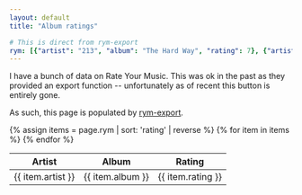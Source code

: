 ```yaml
---
layout: default
title: "Album ratings"

# This is direct from rym-export
rym: [{"artist": "213", "album": "The Hard Way", "rating": 7}, {"artist": "21 Savage, Offset, Metro Boomin", "album": "Without Warning", "rating": 8}, {"artist": "2Mex", "album": "B Boys in Occupied Mexico", "rating": 8}, {"artist": "67", "album": "Glorious Twelfth", "rating": 9}, {"artist": "ABBA", "album": "ABBA Gold: Greatest Hits", "rating": 8}, {"artist": "Abominable Putridity", "album": "The Anomalies of Artificial Origin", "rating": 8}, {"artist": "Rabih Abou-Khalil", "album": "Roots & Sprouts", "rating": 8}, {"artist": "Aesop Rock", "album": "Labor Days", "rating": 8}, {"artist": "Aim", "album": "Cold Water Music", "rating": 7}, {"artist": "Aim", "album": "Flight 602", "rating": 8}, {"artist": "Algernon Cadwallader", "album": "Demo", "rating": 7}, {"artist": "Algernon Cadwallader", "album": "Some Kind of Cadwallader", "rating": 8}, {"artist": "Algernon Cadwallader", "album": "Fun", "rating": 7}, {"artist": "Algernon Cadwallader", "album": "Parrot Flies", "rating": 5}, {"artist": "American Football", "album": "American Football", "rating": 6}, {"artist": "Annabel, Empire! Empire! (I Was a Lonely Estate), Joie de Vivre, The Reptilian", "album": "Annabel / Empire! Empire! (I Was a Lonely Estate) / Joie de Vivre / The Reptilian", "rating": 8}, {"artist": "Antipop Consortium", "album": "Arrhythmia", "rating": 8}, {"artist": "Arrows, Empire! Empire! (I Was a Lonely Estate)", "album": "Arrows / Empire! Empire! (I Was a Lonely Estate)", "rating": 8}, {"artist": "Atmosphere", "album": "God Loves Ugly", "rating": 8}, {"artist": "Atrium Carceri", "album": "Ptahil", "rating": 8}, {"artist": "Barker", "album": "Utility", "rating": 8}, {"artist": "The Beths", "album": "Future Me Hates Me", "rating": 8}, {"artist": "The Beths", "album": "Expert in a Dying Field", "rating": 9}, {"artist": "Beyond Creation", "album": "The Aura", "rating": 8}, {"artist": "Beyond Creation", "album": "Earthborn Evolution", "rating": 8}, {"artist": "Beyond Twilight", "album": "Section X", "rating": 8}, {"artist": "Binary Star", "album": "Masters of the Universe", "rating": 8}, {"artist": "Black Star", "album": "Mos Def & Talib Kweli Are Black Star", "rating": 8}, {"artist": "Bladee", "album": "Eversince", "rating": 8}, {"artist": "Bladee", "album": "Red Light", "rating": 8}, {"artist": "Bladee, Ecco2k, Thaiboy Digital", "album": "D&G", "rating": 8}, {"artist": "Bloc Party", "album": "Silent Alarm", "rating": 9}, {"artist": "Bloc Party", "album": "A Weekend in the City", "rating": 8}, {"artist": "Bloc Party", "album": "Intimacy", "rating": 6}, {"artist": "Bone Thugs-n-Harmony", "album": "E. 1999 Eternal", "rating": 8}, {"artist": "Boogie Down Productions", "album": "Criminal Minded", "rating": 9}, {"artist": "Boogie Down Productions", "album": "By All Means Necessary", "rating": 8}, {"artist": "Boogie Down Productions", "album": "Edutainment", "rating": 8}, {"artist": "Boogie Down Productions", "album": "Sex and Violence", "rating": 6}, {"artist": "Boyz N da Hood", "album": "Boyz N da Hood", "rating": 7}, {"artist": "BT", "album": "ESCM", "rating": 8}, {"artist": "BT", "album": "This Binary Universe", "rating": 8}, {"artist": "Buck 65", "album": "Situation", "rating": 8}, {"artist": "Busdriver", "album": "Temporary Forever", "rating": 9}, {"artist": "Busdriver", "album": "Cosmic Cleavage", "rating": 8}, {"artist": "Busdriver", "album": "Fear of a Black Tangent", "rating": 9}, {"artist": "Carissa's Wierd", "album": "Ugly But Honest: 1996-1999", "rating": 9}, {"artist": "Carissa's Wierd", "album": "You Should Be at Home Here", "rating": 10}, {"artist": "Carissa's Wierd", "album": "Songs About Leaving", "rating": 10}, {"artist": "Carissa's Wierd", "album": "I Before E", "rating": 8}, {"artist": "Cattle Decapitation", "album": "Monolith of Inhumanity", "rating": 9}, {"artist": "Cephalic Carnage", "album": "Xenosapien", "rating": 7}, {"artist": "Chinese Football", "album": "Chinese Football", "rating": 7}, {"artist": "Chronic Future", "album": "Lines in My Face", "rating": 7}, {"artist": "The Clippers, Grown Ups, Empire! Empire! (I Was a Lonely Estate)", "album": "Topshelf / Count Your Lucky Stars SXSW Showcase 7\"", "rating": 8}, {"artist": "clipping.", "album": "CLPPNG", "rating": 7}, {"artist": "Common", "album": "Be", "rating": 8}, {"artist": "Cryptopsy", "album": "None So Vile", "rating": 8}, {"artist": "CunninLynguists", "album": "Strange Journey Volume One", "rating": 9}, {"artist": "Cutting Pink With Knives", "album": "Populuxxe", "rating": 7}, {"artist": "D\u00e4lek", "album": "Absence", "rating": 8}, {"artist": "DANGERDOOM", "album": "The Mouse and the Mask", "rating": 8}, {"artist": "Darlingside", "album": "EP 1", "rating": 8}, {"artist": "Datach'i", "album": "System", "rating": 8}, {"artist": "Death Cab for Cutie", "album": "Transatlanticism", "rating": 9}, {"artist": "Death From Above 1979", "album": "You're a Woman, I'm a Machine", "rating": 7}, {"artist": "De La Soul", "album": "3 Feet High and Rising", "rating": 7}, {"artist": "De La Soul", "album": "De La Soul Is Dead", "rating": 8}, {"artist": "Del the Funky Homosapien", "album": "Both Sides of the Brain", "rating": 8}, {"artist": "Deltron 3030", "album": "Deltron 3030", "rating": 9}, {"artist": "Hannah Diamond", "album": "Reflections", "rating": 8}, {"artist": "Disarmonia Mundi", "album": "Fragments of D-Generation", "rating": 8}, {"artist": "D.J. Jazzy Jeff & The Fresh Prince", "album": "He's the DJ, I'm the Rapper", "rating": 8}, {"artist": "Nick Drake", "album": "Five Leaves Left", "rating": 8}, {"artist": "Dr. Dre", "album": "The Chronic", "rating": 9}, {"artist": "Dr. Octagon", "album": "Dr. Octagon", "rating": 8}, {"artist": "Duran Duran", "album": "Rio", "rating": 8}, {"artist": "Early Day Miners", "album": "Let Us Garlands Bring", "rating": 7}, {"artist": "Eazy-E", "album": "Eazy-Duz-It", "rating": 8}, {"artist": "Ecco2k", "album": "E", "rating": 9}, {"artist": "Dorian Electra", "album": "Flamboyant", "rating": 8}, {"artist": "Empire! Empire! (I Was a Lonely Estate)", "album": "When the Sea Became a Giant", "rating": 8}, {"artist": "Empire! Empire! (I Was a Lonely Estate)", "album": "Year of the Rabbit", "rating": 9}, {"artist": "Empire! Empire! (I Was a Lonely Estate)", "album": "What It Takes to Move Forward Bonus Tracks", "rating": 7}, {"artist": "Empire! Empire! (I Was a Lonely Estate)", "album": "What It Takes to Move Forward", "rating": 9}, {"artist": "Empire! Empire! (I Was a Lonely Estate)", "album": "Home After Three Months Away", "rating": 9}, {"artist": "Empire! Empire! (I Was a Lonely Estate)", "album": "On Time Spent Waiting, or Placing the Weight of the World on the Shoulders of Those You Love the Most", "rating": 8}, {"artist": "Empire! Empire! (I Was a Lonely Estate), Football, etc.", "album": "Documenting Thirty Days / Fightin' Phoenix", "rating": 7}, {"artist": "Empire! Empire! (I Was a Lonely Estate), Into It. Over It.", "album": "Empire! Empire! (I Was a Lonely Estate) / Into It. Over It.", "rating": 8}, {"artist": "Empire! Empire! (I Was a Lonely Estate), Mountains for Clouds, Two Knights, Driving on City Sidewalks", "album": "Empire! Empire! (I Was a Lonely Estate) / Mountains for Clouds / Two Knights / Driving on City Sidewalks", "rating": 7}, {"artist": "Empire! Empire! (I Was a Lonely Estate), Rika", "album": "We Were Not Small or Great but Grown / It's a Fate We Can't Escape. Someday We Will All Pass Away. / Skutner", "rating": 7}, {"artist": "Everyone Asked About You", "album": "Let's Be Enemies", "rating": 8}, {"artist": "Facing New York", "album": "Facing New York", "rating": 9}, {"artist": "Flowers from the Man Who Shot Your Cousin", "album": "Hapless", "rating": 8}, {"artist": "Football, etc.", "album": "The Draft", "rating": 6}, {"artist": "The Format", "album": "Dog Problems", "rating": 8}, {"artist": "Further Seems Forever", "album": "The Moon Is Down", "rating": 6}, {"artist": "The Futureheads", "album": "The Futureheads", "rating": 7}, {"artist": "Gang Starr", "album": "Step in the Arena", "rating": 7}, {"artist": "Gang Starr", "album": "Hard to Earn", "rating": 6}, {"artist": "Gas", "album": "Gas 0095", "rating": 9}, {"artist": "Gas", "album": "Gas 0095", "rating": 8}, {"artist": "gay against you", "album": "Gay Against You", "rating": 7}, {"artist": "Giggs", "album": "Walk in da Park", "rating": 7}, {"artist": "Giggs", "album": "Let Em Ave It", "rating": 8}, {"artist": "The Go! Team", "album": "Thunder, Lightning, Strike", "rating": 8}, {"artist": "Gr\u00fcvis Malt", "album": "...With the Spirit of a Traffic Jam...", "rating": 8}, {"artist": "Gr\u00fcvis Malt", "album": "Simon", "rating": 9}, {"artist": "Gr\u00fcvis Malt", "album": "Maximum Unicorn", "rating": 7}, {"artist": "Halfway to Holland", "album": "Halfway to Holland", "rating": 7}, {"artist": "Harlem Spartans", "album": "The Mixtape", "rating": 8}, {"artist": "Hieroglyphics", "album": "3rd Eye Vision", "rating": 8}, {"artist": "Higher Brothers", "album": "Black Cab", "rating": 7}, {"artist": "High Skies", "album": "Sounds of Earth", "rating": 8}, {"artist": "Hocus Pocus", "album": "Acoustic Hip Hop Quintet", "rating": 8}, {"artist": "Hocus Pocus", "album": "73 touches", "rating": 8}, {"artist": "Ice Cube", "album": "AmeriKKKa's Most Wanted", "rating": 8}, {"artist": "I Have Dreams", "album": "Three Days 'Til Christmas", "rating": 8}, {"artist": "In Gowan Ring", "album": "Abend the Knurled Stitch O'er the Glinting Spade", "rating": 8}, {"artist": "Milt Jackson, John Coltrane", "album": "Bags & Trane", "rating": 8}, {"artist": "Jan Jelinek", "album": "Loop-finding-jazz-records", "rating": 8}, {"artist": "Jimmy Eat World", "album": "Clarity", "rating": 10}, {"artist": "JME", "album": "Famous?", "rating": 5}, {"artist": "JME", "album": "Blam!", "rating": 7}, {"artist": "JME", "album": "Integrity>", "rating": 8}, {"artist": "JME", "album": "Grime MC", "rating": 9}, {"artist": "JPEGMAFIA", "album": "Veteran", "rating": 9}, {"artist": "JPEGMAFIA, Freaky", "album": "The 2nd Amendment", "rating": 8}, {"artist": "Jurassic 5", "album": "Jurassic 5 EP", "rating": 8}, {"artist": "Kidcrash", "album": "Jokes", "rating": 8}, {"artist": "Kill Memory Crash", "album": "When the Blood Turns Black", "rating": 7}, {"artist": "Kraftwerk", "album": "Electric Cafe", "rating": 9}, {"artist": "KRS-One", "album": "KRS One", "rating": 8}, {"artist": "KRS-One", "album": "I Got Next", "rating": 7}, {"artist": "KRS-One", "album": "The Sneak Attack", "rating": 6}, {"artist": "KRS-One", "album": "Kristyles", "rating": 5}, {"artist": "KRS-One", "album": "D.I.G.I.T.A.L", "rating": 7}, {"artist": "KRS-One", "album": "Keep Right", "rating": 6}, {"artist": "KRS-One", "album": "Life", "rating": 5}, {"artist": "KRS-One", "album": "Maximum Strength Two Thousand Eight", "rating": 5}, {"artist": "KRS-One, Buckshot", "album": "Survival Skills", "rating": 7}, {"artist": "Kubichek!", "album": "Not Enough Night", "rating": 8}, {"artist": "Fela Kuti, The Africa '70", "album": "Expensive Shit", "rating": 8}, {"artist": "Talib Kweli", "album": "Quality", "rating": 7}, {"artist": "Less Than Jake", "album": "Hello Rockview", "rating": 7}, {"artist": "Lil B", "album": "Blue Flame", "rating": 7}, {"artist": "Lil Pump", "album": "Lil Pump", "rating": 8}, {"artist": "The Locust", "album": "Plague Soundscapes", "rating": 8}, {"artist": "Loma Prieta", "album": "Last City", "rating": 8}, {"artist": "Loscil", "album": "First Narrows", "rating": 8}, {"artist": "Loscil", "album": "Plume", "rating": 8}, {"artist": "Low", "album": "Things We Lost in the Fire", "rating": 7}, {"artist": "Lucinda Black Bear", "album": "'Capo My Heart' and Other Bear Songs", "rating": 7}, {"artist": "m1dy", "album": "Speedcore Dandy XXX", "rating": 7}, {"artist": "Machine Head", "album": "The Blackening", "rating": 8}, {"artist": "The Mae Shi", "album": "HLLLYH", "rating": 7}, {"artist": "Mahavishnu Orchestra", "album": "Birds of Fire", "rating": 9}, {"artist": "Main Source", "album": "Breaking Atoms", "rating": 8}, {"artist": "The Mars Volta", "album": "De-Loused in the Comatorium", "rating": 8}, {"artist": "Math the Band", "album": "Math the Band Banned the Math", "rating": 7}, {"artist": "Math the Band", "album": "Don't Worry", "rating": 7}, {"artist": "Megadeth", "album": "Rust in Peace", "rating": 8}, {"artist": "Melt-Banana", "album": "Cell-Scape", "rating": 8}, {"artist": "MF DOOM", "album": "Operation: Doomsday", "rating": 9}, {"artist": "Migos", "album": "Culture", "rating": 7}, {"artist": "Migos", "album": "Culture II", "rating": 7}, {"artist": "Millencolin", "album": "Pennybridge Pioneers", "rating": 8}, {"artist": "Milo", "album": "Who Told You to Think??!!?!?!?!", "rating": 8}, {"artist": "Nicki Minaj", "album": "Pink Friday", "rating": 6}, {"artist": "Nicki Minaj", "album": "Pink Friday: Roman Reloaded", "rating": 7}, {"artist": "Mos Def", "album": "The Ecstatic", "rating": 7}, {"artist": "Motion City Soundtrack", "album": "I Am the Movie", "rating": 8}, {"artist": "Motion City Soundtrack", "album": "Commit This to Memory", "rating": 7}, {"artist": "Mouse on the Keys", "album": "Tres", "rating": 7}, {"artist": "Much the Same", "album": "Survive", "rating": 7}, {"artist": "My Brightest Diamond", "album": "All Things Will Unwind", "rating": 7}, {"artist": "Nana Grizol", "album": "Love It Love It", "rating": 10}, {"artist": "Nas", "album": "Illmatic", "rating": 7}, {"artist": "Necrophagist", "album": "Epitaph", "rating": 9}, {"artist": "NGOD", "album": "XL", "rating": 7}, {"artist": "NGOD", "album": "Bait Head / Probably Not", "rating": 8}, {"artist": "N.W.A", "album": "Straight Outta Compton", "rating": 8}, {"artist": "Onyx", "album": "Bacdafucup: Part II", "rating": 6}, {"artist": "Organized Konfusion", "album": "Stress: The Extinction Agenda", "rating": 8}, {"artist": "OutKast", "album": "ATLiens", "rating": 9}, {"artist": "The Pack", "album": "Based Boys", "rating": 6}, {"artist": "Parliament", "album": "Mothership Connection", "rating": 9}, {"artist": "Parliament", "album": "Funkentelechy vs. the Placebo Syndrome", "rating": 8}, {"artist": "Karsten Pflum", "album": "Tracks", "rating": 8}, {"artist": "The Pharcyde", "album": "Bizarre Ride II the Pharcyde", "rating": 8}, {"artist": "Pigeon John", "album": "Is Clueless.", "rating": 7}, {"artist": "Playboi Carti", "album": "Die Lit", "rating": 9}, {"artist": "President T", "album": "T on the Wing", "rating": 8}, {"artist": "Propagandhi", "album": "Less Talk, More Rock", "rating": 9}, {"artist": "Propagandhi", "album": "Today's Empires, Tomorrow's Ashes", "rating": 9}, {"artist": "Propagandhi", "album": "Potemkin City Limits", "rating": 9}, {"artist": "Propagandhi", "album": "Supporting Caste", "rating": 9}, {"artist": "Public Enemy", "album": "It Takes a Nation of Millions to Hold Us Back", "rating": 8}, {"artist": "Quasimoto", "album": "The Unseen", "rating": 8}, {"artist": "Radiohead", "album": "Kid A", "rating": 9}, {"artist": "Rage Against the Machine", "album": "Rage Against the Machine", "rating": 8}, {"artist": "Rage Against the Machine", "album": "Evil Empire", "rating": 7}, {"artist": "Rage Against the Machine", "album": "The Battle of Los Angeles", "rating": 7}, {"artist": "Reflection Eternal", "album": "Revolutions Per Minute", "rating": 7}, {"artist": "The Reign of Kindo", "album": "This Is What Happens", "rating": 8}, {"artist": "Rise Against", "album": "The Sufferer & the Witness", "rating": 6}, {"artist": "Rumpistol", "album": "Rumpistol", "rating": 8}, {"artist": "S", "album": "Sadstyle", "rating": 8}, {"artist": "S", "album": "Puking and Crying", "rating": 8}, {"artist": "S", "album": "I'm Not As Good at It As You", "rating": 8}, {"artist": "S", "album": "Cool Choices", "rating": 7}, {"artist": "Travis Scott", "album": "Astroworld", "rating": 8}, {"artist": "Shad", "album": "The Old Prince", "rating": 6}, {"artist": "Six Gallery", "album": "Breakthroughs in Modern Art", "rating": 7}, {"artist": "Skindred", "album": "Babylon", "rating": 8}, {"artist": "Slick Rick", "album": "The Art of Storytelling", "rating": 7}, {"artist": "Snoop Doggy Dogg", "album": "Doggystyle", "rating": 9}, {"artist": "Souls of Mischief", "album": "93 'Til Infinity", "rating": 7}, {"artist": "SPAZZ", "album": "Crush Kill Destroy", "rating": 9}, {"artist": "Regina Spektor", "album": "Soviet Kitsch", "rating": 8}, {"artist": "The Story So Far", "album": "Under Soil and Dirt", "rating": 7}, {"artist": "The Story So Far", "album": "What You Don't See", "rating": 7}, {"artist": "Sublime", "album": "40 Oz. to Freedom", "rating": 9}, {"artist": "Subtle", "album": "A New White", "rating": 9}, {"artist": "System of a Down", "album": "Toxicity", "rating": 8}, {"artist": "System of a Down", "album": "Mezmerize", "rating": 7}, {"artist": "Tech N9ne", "album": "Everready: The Religion", "rating": 7}, {"artist": "Tech N9ne", "album": "Killer", "rating": 8}, {"artist": "Thaiboy Digital, Bladee, Ecco2k", "album": "Trash Island", "rating": 8}, {"artist": "This Town Needs Guns", "album": "Animals", "rating": 9}, {"artist": "A Tribe Called Quest", "album": "People's Instinctive Travels and the Paths of Rhythm", "rating": 6}, {"artist": "A Tribe Called Quest", "album": "The Low End Theory", "rating": 8}, {"artist": "A Tribe Called Quest", "album": "Midnight Marauders", "rating": 9}, {"artist": "A Tribe Called Quest", "album": "Beats, Rhymes and Life", "rating": 9}, {"artist": "Ugly Duckling", "album": "Fresh Mode", "rating": 7}, {"artist": "Ugly Duckling", "album": "Journey to Anywhere", "rating": 8}, {"artist": "Ugly Duckling", "album": "Taste the Secret", "rating": 8}, {"artist": "Ukandanz", "album": "Awo", "rating": 7}, {"artist": "Ultramagnetic MC's", "album": "Critical Beatdown", "rating": 8}, {"artist": "Venetian Snares", "album": "Rossz csillag alatt sz\u00fcletett", "rating": 8}, {"artist": "Venetian Snares", "album": "Detrimentalist", "rating": 8}, {"artist": "Visionaries", "album": "Pangaea", "rating": 8}, {"artist": "Warren G", "album": "Regulate... G Funk Era", "rating": 9}, {"artist": "The Whitest Boy Alive", "album": "Dreams", "rating": 6}, {"artist": "Wu-Tang Clan", "album": "Enter the Wu-Tang (36 Chambers)", "rating": 8}, {"artist": "Yes", "album": "Fragile", "rating": 9}, {"artist": "You Blew It!", "album": "The Past in Present", "rating": 8}, {"artist": "You Blew It!", "album": "Grow Up, Dude", "rating": 8}, {"artist": "Youngblood Brass Band", "album": "center:level:roar", "rating": 8}, {"artist": "Y Society", "album": "Travel at Your Own Pace", "rating": 8}, {"artist": "\u00b5-Ziq", "album": "Lunatic Harness", "rating": 8}, {"artist": "\u5b87\u5b99\u30b3\u30f3\u30d3\u30cb, [Uchu Conbini]", "album": "\u67d3\u307e\u308b\u97f3\u3092\u78ba\u8a8d\u3057\u305f\u3089 (Somaru oto wo kakunin shitara)", "rating": 9}, {"artist": "\u5b87\u5b99\u30b3\u30f3\u30d3\u30cb, [Uchu Conbini]", "album": "\u6708\u306e\u53cd\u5c04\u3067\u307f\u3066\u305f (Tsuki no hansha de miteta)", "rating": 8}]
---
```


I have a bunch of data on Rate Your Music. This was ok in the past as they
provided an export function -- unfortunately as of recent this button is
entirely gone.

As such, this page is populated by
[rym-export](https://github.com/cdown/rym-export).

<table>
  <thead>
    <tr>
      <th>Artist</th>
      <th>Album</th>
      <th>Rating</th>
    </tr>
  </thead>
  <tbody>
    {% assign items = page.rym | sort: 'rating' | reverse %}
    {% for item in items %}
    <tr>
      <td>{{ item.artist }}</td>
      <td>{{ item.album }}</td>
      <td>{{ item.rating }}</td>
    </tr>
    {% endfor %}
   </tbody> 
</table>
